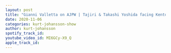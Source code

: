 ```yaml
---
layout: post
title: "Gianni Valletta on AJPW | Tajiri & Takashi Yoshida facing Kento Miyahara, PW Malta, All Star & More"
date: 2020-11-06
categories: kurt-johansson-show
author: kurt-johansson
spotify_track_id: 
youtube_video_id: MI6GCy-X9_Q
apple_track_id: 
---
```

